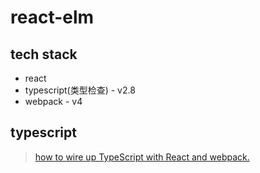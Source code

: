 # react-elm

## tech stack
* react
* typescript(类型检查) - v2.8
* webpack - v4

## typescript
> [how to wire up TypeScript with React and webpack.](http://www.typescriptlang.org/docs/handbook/react-&-webpack.html)
